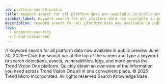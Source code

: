 ```yaml
---
id: platform-search-public
title: Keyword search for all platform data now available in public preview
sidebar_label: Keyword search for all platform data now available in public preview
description: Keyword search for all platform data now available in public preview
tags:
  - endpoint-security
  - trend-vision-one
---
```


/*<![CDATA[*/ $('#title').html($('meta[name=map-description]').attr('content')); /*]]>*/ Keyword search for all platform data now available in public preview June 30, 2025—Click the search bar at the top of the screen and type a keyword to search detections, assets, vulnerabilities, logs, and more across the Trend Vision One platform. Quickly obtain an overview of the information you need across Trend Vision One all in one convenient place. © 2025 Trend Micro Incorporated. All rights reserved.Search Knowledge Base